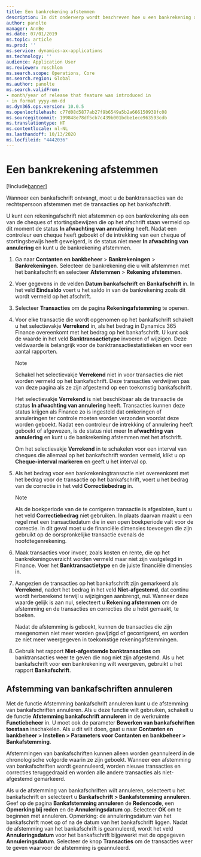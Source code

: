 ```yaml
---
title: Een bankrekening afstemmen
description: In dit onderwerp wordt beschreven hoe u een bankrekening afstemt.
author: panolte
manager: AnnBe
ms.date: 07/01/2019
ms.topic: article
ms.prod: ''
ms.service: dynamics-ax-applications
ms.technology: ''
audience: Application User
ms.reviewer: roschlom
ms.search.scope: Operations, Core
ms.search.region: Global
ms.author: panolte
ms.search.validFrom:
- month/year of release that feature was introduced in
- in format yyyy-mm-dd
ms.dyn365.ops.version: 10.0.5
ms.openlocfilehash: c77d08d5877ab27f9b6549a5b2a666150938fc08
ms.sourcegitcommit: 199848e78df5cb7c439b001bdbe1ece963593cdb
ms.translationtype: HT
ms.contentlocale: nl-NL
ms.lasthandoff: 10/13/2020
ms.locfileid: "4442036"
---
```

# <a name="reconcile-a-bank-account"></a>Een bankrekening afstemmen

[!include[banner](../includes/banner.md)]

Wanneer een bankafschrift ontvangt, moet u de banktransacties van de rechtspersoon afstemmen met de transacties op het bankafschrift.

U kunt een rekeningafschrift niet afstemmen op een bankrekening als een van de cheques of stortingsbewijzen die op het afschrift staan vermeld op dit moment de status **In afwachting van annulering** heeft. Nadat een controleur een cheque heeft geboekt of de intrekking van een cheque of stortingsbewijs heeft geweigerd, is de status niet meer **In afwachting van annulering** en kunt u de bankrekening afstemmen.

1.  Ga naar **Contanten en bankbeheer** \> **Bankrekeningen** \> **Bankrekeningen**. Selecteer de bankrekening die u wilt afstemmen met het bankafschrift en selecteer **Afstemmen** > **Rekening afstemmen**.

2.  Voer gegevens in de velden **Datum bankafschrift** en **Bankafschrift** in. In het veld **Eindsaldo** voert u het saldo in van de bankrekening zoals dit wordt vermeld op het afschrift.

3.  Selecteer **Transacties** om de pagina **Rekeningafstemming** te openen.

4.  Voor elke transactie die wordt opgenomen op het bankafschrift schakelt u het selectievakje **Verrekend** in, als het bedrag in Dynamics 365 Finance overeenkomt met het bedrag op het bankafschrift. U kunt ook de waarde in het veld **Banktransactietype** invoeren of wijzigen. Deze veldwaarde is belangrijk voor de banktransactiestatistieken en voor een aantal rapporten.
    

    > [!NOTE]
    > <P>Schakel het selectievakje <STRONG>Verrekend</STRONG> niet in voor transacties die niet worden vermeld op het bankafschrift. Deze transacties verdwijnen pas van deze pagina als ze zijn afgestemd op een toekomstig bankafschrift.</P>
    > <P>Het selectievakje <STRONG>Verrekend</STRONG> is niet beschikbaar als de transactie de status <STRONG>In afwachting van annulering</STRONG> heeft. Transacties kunnen deze status krijgen als Finance zo is ingesteld dat omkeringen of annuleringen ter controle moeten worden verzonden voordat deze worden geboekt. Nadat een controleur de intrekking of annulering heeft geboekt of afgewezen, is de status niet meer <STRONG>In afwachting van annulering</STRONG> en kunt u de bankrekening afstemmen met het afschrift.</P>

    
    Om het selectievakje **Verrekend** in te schakelen voor een interval van cheques die allemaal op het bankafschrift worden vermeld, klikt u op **Cheque-interval markeren** en geeft u het interval op.

5.  Als het bedrag voor een bankrekeningtransactie niet overeenkomt met het bedrag voor de transactie op het bankafschrift, voert u het bedrag van de correctie in het veld **Correctiebedrag** in.
    

    > [!NOTE]
    > <P>Als de boekperiode van de te corrigeren transactie is afgesloten, kunt u het veld <STRONG>Correctiebedrag</STRONG> niet gebruiken. In plaats daarvan maakt u een regel met een transactiedatum die in een open boekperiode valt voor de correctie. In dit geval moet u de financiële dimensies toevoegen die zijn gebruikt op de oorspronkelijke transactie evenals de hoofdtegenrekening.</P>



6.  Maak transacties voor invoer, zoals kosten en rente, die op het bankrekeningoverzicht worden vermeld maar niet zijn vastgelegd in Finance. Voer het **Banktransactietype** en de juiste financiële dimensies in.

7.  Aangezien de transacties op het bankafschrift zijn gemarkeerd als **Verrekend**, nadert het bedrag in het veld **Niet-afgestemd**, dat continu wordt herberekend terwijl u wijzigingen aanbrengt, nul. Wanneer deze waarde gelijk is aan nul, selecteert u **Rekening afstemmen** om de afstemming en de transacties en correcties die u hebt gemaakt, te boeken.
    
    Nadat de afstemming is geboekt, kunnen de transacties die zijn meegenomen niet meer worden gewijzigd of gecorrigeerd, en worden ze niet meer weergegeven in toekomstige rekeningafstemmingen.

8.  Gebruik het rapport **Niet-afgestemde banktransacties** om banktransacties weer te geven die nog niet zijn afgestemd. Als u het bankafschrift voor een bankrekening wilt weergeven, gebruikt u het rapport **Bankafschrift**.

## <a name="cancel-bank-statement-reconciliation"></a>Afstemming van bankafschriften annuleren 

Met de functie Afstemming bankafschrift annuleren kunt u de afstemming van bankafschriften annuleren. Als u deze functie wilt gebruiken, schakelt u de functie **Afstemming bankafschrift annuleren** in de werkruimte **Functiebeheer** in. U moet ook de parameter **Bewerken van bankafschriften toestaan** inschakelen. Als u dit wilt doen, gaat u naar **Contanten en bankbeheer > Instellen > Parameters voor Contanten en bankbeheer > Bankafstemming**.
 
Afstemmingen van bankafschriften kunnen alleen worden geannuleerd in de chronologische volgorde waarin ze zijn geboekt. Wanneer een afstemming van bankafschriften wordt geannuleerd, worden nieuwe transacties en correcties teruggedraaid en worden alle andere transacties als niet-afgestemd gemarkeerd.
 
Als u de afstemming van bankafschriften wilt annuleren, selecteert u het bankafschrift en selecteert u **Bankafschrift > Bankafstemming annuleren**. Geef op de pagina **Bankafstemming annuleren** de **Redencode**, een **Opmerking bij reden** en de **Annuleringsdatum** op. Selecteer **OK** om te beginnen met annuleren. Opmerking: de annuleringsdatum van het bankafschrift moet op of na de datum van het bankafschrift liggen. Nadat de afstemming van het bankafschrift is geannuleerd, wordt het veld **Annuleringsdatum** voor het bankafschrift bijgewerkt met de opgegeven **Annuleringsdatum**. Selecteer de knop **Transacties** om de transacties weer te geven waarvoor de afstemming is geannuleerd.
